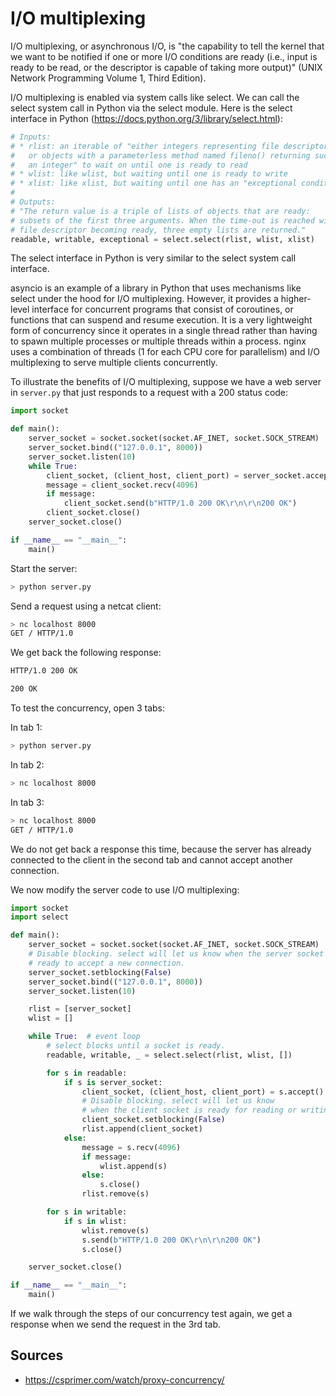 # I/O multiplexing

I/O multiplexing, or asynchronous I/O, is "the capability to tell the kernel that we want to be notified if one or more I/O conditions are ready (i.e., input is ready to be read, or the descriptor is capable of taking more output)" (UNIX Network Programming Volume 1, Third Edition).

I/O multiplexing is enabled via system calls like select. We can call the select system call in Python via the select module. Here is the select interface in Python (https://docs.python.org/3/library/select.html):

```python
# Inputs:
# * rlist: an iterable of "either integers representing file descriptors
#   or objects with a parameterless method named fileno() returning such
#   an integer" to wait on until one is ready to read
# * wlist: like wlist, but waiting until one is ready to write
# * xlist: like xlist, but waiting until one has an "exceptional condition"
#
# Outputs:
# "The return value is a triple of lists of objects that are ready: 
# subsets of the first three arguments. When the time-out is reached without a
# file descriptor becoming ready, three empty lists are returned."
readable, writable, exceptional = select.select(rlist, wlist, xlist)
```

The select interface in Python is very similar to the select system call interface.

asyncio is an example of a library in Python that uses mechanisms like select under the hood for I/O multiplexing. However, it provides a higher-level interface for concurrent programs that consist of coroutines, or functions that can suspend and resume execution. It is a very lightweight form of concurrency since it operates in a single thread rather than having to spawn multiple processes or multiple threads within a process. nginx uses a combination of threads (1 for each CPU core for parallelism) and I/O multiplexing to serve multiple clients concurrently.

To illustrate the benefits of I/O multiplexing, suppose we have a web server in `server.py` that just responds to a request with a 200 status code:

```python
import socket

def main():
	server_socket = socket.socket(socket.AF_INET, socket.SOCK_STREAM)
	server_socket.bind(("127.0.0.1", 8000))
	server_socket.listen(10)
	while True:
		client_socket, (client_host, client_port) = server_socket.accept()
		message = client_socket.recv(4096)
		if message:
			client_socket.send(b"HTTP/1.0 200 OK\r\n\r\n200 OK")
		client_socket.close()
	server_socket.close()

if __name__ == "__main__":
	main()
```

Start the server:

```bash
> python server.py
```

Send a request using a netcat client:

```bash
> nc localhost 8000
GET / HTTP/1.0

```

We get back the following response:

```bash
HTTP/1.0 200 OK

200 OK  
```

To test the concurrency, open 3 tabs:

In tab 1:

```bash
> python server.py
```

In tab 2:

```bash
> nc localhost 8000
```

In tab 3:

```bash
> nc localhost 8000
GET / HTTP/1.0

```

We do not get back a response this time, because the server has already connected to the client in the second tab and cannot accept another connection.

We now modify the server code to use I/O multiplexing:

```python
import socket
import select

def main():
	server_socket = socket.socket(socket.AF_INET, socket.SOCK_STREAM)
	# Disable blocking. select will let us know when the server socket is
	# ready to accept a new connection.
	server_socket.setblocking(False)
	server_socket.bind(("127.0.0.1", 8000))
	server_socket.listen(10)

	rlist = [server_socket]
	wlist = []

	while True:  # event loop
		# select blocks until a socket is ready.
		readable, writable, _ = select.select(rlist, wlist, [])

		for s in readable:
			if s is server_socket:
				client_socket, (client_host, client_port) = s.accept()
				# Disable blocking. select will let us know
				# when the client socket is ready for reading or writing.
				client_socket.setblocking(False)
				rlist.append(client_socket)
			else:
				message = s.recv(4096)
				if message:
					wlist.append(s)
				else:
					s.close()
				rlist.remove(s)

		for s in writable:
			if s in wlist:
				wlist.remove(s)
				s.send(b"HTTP/1.0 200 OK\r\n\r\n200 OK")
				s.close()

	server_socket.close()

if __name__ == "__main__":
	main()
```

If we walk through the steps of our concurrency test again, we get a response when we send the request in the 3rd tab.

## Sources

* https://csprimer.com/watch/proxy-concurrency/